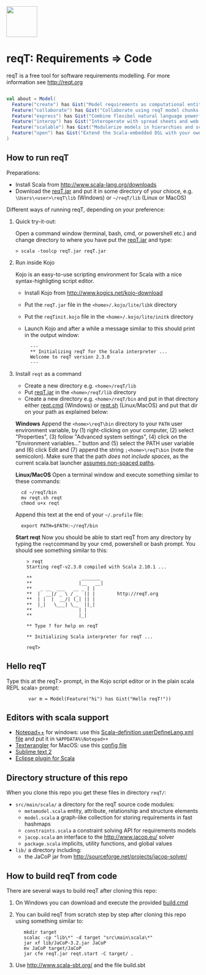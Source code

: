 <img src="http://reqt.org/reqT.jpg" width="80"> 

reqT: Requirements => Code
==========================
reqT is a free tool for software requirements modelling. For more information see http://reqt.org 

```scala

val about = Model(
  Feature("create") has Gist("Model requirements as computational entities in Scala"),
  Feature("collaborate") has Gist("Collaborate using reqT model chunks in emails, wikis,, tickets, ..."),
  Feature("express") has Gist("Combine flexibel natural language powerful graph-oriented modeling"),
  Feature("interop") has Gist("Interoperate with spread sheets and web publishing"),
  Feature("scalable") has Gist("Modularize models in hierarchies and script them in Scala"),
  Feature("open") has Gist("Extend the Scala-embedded DSL with your own semantics")
)

```

How to run reqT
---------------
Preparations:
* Install Scala from http://www.scala-lang.org/downloads
* Download the [reqT.jar](http://reqT.org/reqT.jar) and put it in some directory of your chioce, e.g. `\Users\<user>\reqT\lib` (Windows) or `~/reqT/lib` (Linux or MacOS) 
 
Different ways of running reqT, depending on your preference:

1.  Quick try-it-out: 
    
    Open a command window (terminal, bash, cmd, or powershell etc.) and change directory to where you have put the [reqT.jar](http://reqT.org/reqT.jar) and type: 
    
        > scala -toolcp reqT.jar reqT.jar
    
2.  Run inside Kojo

    Kojo is an easy-to-use scripting environment for Scala with a nice syntax-highligting script editor.
    * Install Kojo from http://www.kogics.net/kojo-download
    * Put the `reqT.jar` file in the `<home>/.kojo/lite/libk` directory
    * Put the `reqTinit.kojo` file in the `<home>/.kojo/lite/initk` directory
    * Launch Kojo and after a while a message similar to this should print in the output window:
        
            ---
            ** Initializing reqT for the Scala interpreter ...
            Welcome to reqT version 2.3.0
            ---

3.  Install `reqt` as a command
    * Create a new directory e.g. `<home>/reqT/lib`
    * Put [reqT.jar](http://reqT.org/reqT.jar)  in the `<home>/reqT/lib` directory
    * Create a new directory e.g. `<home>/reqT/bin` and put in that directory either [reqt.cmd](https://github.com/reqT/reqT/raw/master/reqt.cmd) (Windows) or [reqt.sh](https://github.com/reqT/reqT/raw/master/reqt.sh) (Linux/MacOS) and put that dir on your path as explained below:
    
    **Windows**  Append the `<home>\reqT\bin`  directory to your `PATH` user environment variable, by (1) right-clicking on your computer, (2) select "Properties", (3) follow "Advanced system settings", (4) click on the "Environment variables..." button and (5) select the PATH user variable and (6) click Edit and (7) append the string `;<home>\reqT\bin` (note the semicolon). Make sure that the <home> path *does not include spaces*, as the current scala.bat launcher [assumes non-spaced paths](https://issues.scala-lang.org/browse/SI-7355). 

    **Linux/MacOS**  Open a terminal window and execute something similar to these commands:
          
          cd ~/reqT/bin
          mv reqt.sh reqt
          chmod u+x reqt
          
    Append this text at the end of your `~/.profile` file:
     
          export PATH=$PATH:~/reqT/bin

          
     **Start reqt** Now you should be able to start reqT from any directory by typing the `reqt`command by your cmd, powershell or bash prompt. You should see something similar to this:
     
            > reqt
            Starting reqT-v2.3.0 compiled with Scala 2.10.1 ...
            
            **                  _______        
            **                 |__   __|       
            **   _ __  ___   __ _ | |          
            **  |  __|/ _ \ / _  || |        http://reqT.org
            **  | |  |  __/| (_| || |   
            **  |_|   \___| \__  ||_|   
            **                 | |      
            **                 |_|      

            ** Type ? for help on reqT

            ** Initializing Scala interpreter for reqT ...

            reqT> 

Hello reqT
----------
Type this at the reqT> prompt, in the Kojo script editor or in the plain scala REPL scala> prompt:
           
            var m = Model(Feature("hi") has Gist("Hello reqT!"))

Editors with scala support
--------------------------
* [Notepad++](http://notepad-plus-plus.org/) for windows: use this [Scala-definition userDefineLang.xml file](http://www.reqt.org/download/userDefineLang.xml) and put it in `%APPDATA%\Notepad++`
* [Textwrangler](http://www.barebones.com/products/textwrangler/) for MacOS: use this [config file](https://github.com/scala/scala-dist/tree/master/tool-support/src/textwrangler) 
* [Sublime text 2](http://www.sublimetext.com/2)
* [Eclipse plugin for Scala](http://scala-ide.org/)
            
Directory structure of this repo
--------------------------------
When you clone this repo you get these files in directory `reqT/`:
* `src/main/scala/`  a directory for the reqT source code modules:
    * `metamodel.scala` entity, attribute, relationship and structure elements 
    * `model.scala`  a graph-like collection for storing requirements in fast hashmaps 
    * `constraints.scala`  a constraint solving API for requirements models
    * `jacop.scala`  an  interface to the http://www.jacop.eu/ solver
    * `package.scala` implicits, utility functions, and global values  
* `lib/` a directory including: 
    * the JaCoP jar from http://sourceforge.net/projects/jacop-solver/ 


How to build reqT from code
---------------------------
There are several ways to build reqT after cloning this repo:

1. On Windows you can download and execute the provided [build.cmd](https://github.com/reqT/reqT/raw/master/build.cmd) 
    
2. You can build reqT from scratch step by step after cloning this repo using something similar to:

          mkdir target
          scalac -cp "lib\*" -d target "src\main\scala\*"
          jar xf lib/JaCoP-3.2.jar JaCoP
          mv JaCoP target/JaCoP
          jar cfe reqT.jar reqt.start -C target/ .

3. Use http://www.scala-sbt.org/ and the file build.sbt